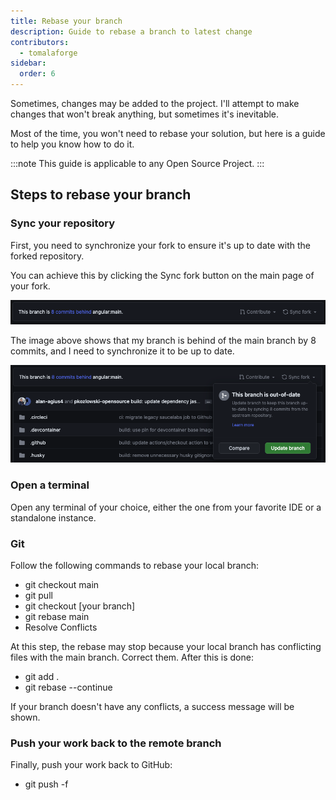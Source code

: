 ```yaml
---
title: Rebase your branch
description: Guide to rebase a branch to latest change
contributors:
  - tomalaforge
sidebar:
  order: 6
---
```


Sometimes, changes may be added to the project. I'll attempt to make changes that won't break anything, but sometimes it's inevitable.

Most of the time, you won't need to rebase your solution, but here is a guide to help you know how to do it.

:::note
This guide is applicable to any Open Source Project.
:::

## Steps to rebase your branch

### Sync your repository

First, you need to synchronize your fork to ensure it's up to date with the forked repository.

You can achieve this by clicking the Sync fork button on the main page of your fork.

![Sync project header](../../../../assets/fork-sync.png)

The image above shows that my branch is behind of the main branch by 8 commits, and I need to synchronize it to be up to date.

![Sync project update modal](../../../../assets/sync-fork-update.png)

### Open a terminal

Open any terminal of your choice, either the one from your favorite IDE or a standalone instance.

### Git

Follow the following commands to rebase your local branch:

- git checkout main
- git pull
- git checkout [your branch]
- git rebase main
- Resolve Conflicts

At this step, the rebase may stop because your local branch has conflicting files with the main branch. Correct them. After this is done:

- git add .
- git rebase --continue

If your branch doesn't have any conflicts, a success message will be shown.

### Push your work back to the remote branch

Finally, push your work back to GitHub:

- git push -f

